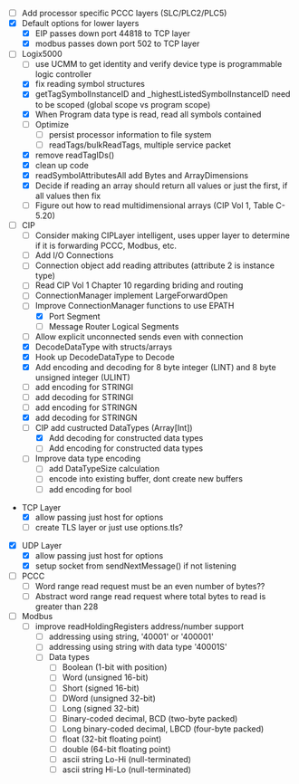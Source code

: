 - [ ] Add processor specific PCCC layers (SLC/PLC2/PLC5)
- [X] Default options for lower layers
  - [X] EIP passes down port 44818 to TCP layer
  - [X] modbus passes down port 502 to TCP layer
- [ ] Logix5000
  - [ ] use UCMM to get identity and verify device type is programmable logic controller
  - [X] fix reading symbol structures
  - [X] getTagSymbolInstanceID and _highestListedSymbolInstanceID need to be scoped (global scope vs program scope)
  - [X] When Program data type is read, read all symbols contained
  - [ ] Optimize
    - [ ] persist processor information to file system
    - [ ] readTags/bulkReadTags, multiple service packet
  - [X] remove readTagIDs()
  - [X] clean up code
  - [X] readSymbolAttributesAll add Bytes and ArrayDimensions
  - [X] Decide if reading an array should return all values or just the first, if all values then fix
  - [ ] Figure out how to read multidimensional arrays (CIP Vol 1, Table C-5.20)
- [ ] CIP
  - [ ] Consider making CIPLayer intelligent, uses upper layer to determine if it is forwarding PCCC, Modbus, etc.
  - [ ] Add I/O Connections
  - [ ] Connection object add reading attributes (attribute 2 is instance type)
  - [ ] Read CIP Vol 1 Chapter 10 regarding briding and routing
  - [ ] ConnectionManager implement LargeForwardOpen
  - [ ] Improve ConnectionManager functions to use EPATH
    - [X] Port Segment
    - [ ] Message Router Logical Segments
  - [ ] Allow explicit unconnected sends even with connection
  - [X] DecodeDataType with structs/arrays
  - [X] Hook up DecodeDataType to Decode
  - [X] Add encoding and decoding for 8 byte integer (LINT) and 8 byte unsigned integer (ULINT)
  - [ ] add encoding for STRINGI
  - [ ] add decoding for STRINGI
  - [ ] add encoding for STRINGN
  - [X] add decoding for STRINGN
  - [ ] CIP add custructed DataTypes (Array[Int])
    - [X] Add decoding for constructed data types
    - [ ] Add encoding for constructed data types
  - [ ] Improve data type encoding
    - [ ] add DataTypeSize calculation
    - [ ] encode into existing buffer, dont create new buffers
    - [ ] add encoding for bool
- TCP Layer
  - [X] allow passing just host for options
  - [ ] create TLS layer or just use options.tls?
- [X] UDP Layer
  - [X] allow passing just host for options
  - [X] setup socket from sendNextMessage() if not listening
- [ ] PCCC
  - [ ] Word range read request must be an even number of bytes??
  - [ ] Abstract word range read request where total bytes to read is greater than 228
- [ ] Modbus
  - [ ] improve readHoldingRegisters address/number support
    - [ ] addressing using string, '40001' or '400001'
    - [ ] addressing using string with data type '40001S'
    - [ ] Data types
      - [ ] Boolean (1-bit with position)
      - [ ] Word (unsigned 16-bit)
      - [ ] Short (signed 16-bit)
      - [ ] DWord (unsigned 32-bit)
      - [ ] Long (signed 32-bit)
      - [ ] Binary-coded decimal, BCD (two-byte packed)
      - [ ] Long binary-coded decimal, LBCD (four-byte packed)
      - [ ] float (32-bit floating point)
      - [ ] double (64-bit floating point)
      - [ ] ascii string Lo-Hi (null-terminated)
      - [ ] ascii string Hi-Lo (null-terminated)